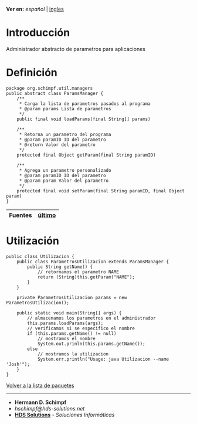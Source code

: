 **Ver en:** _español_ | [ingles](http://code.google.com/p/javaclassesrepository/wiki/ParamsManager?tm=6&wl=en)

# Introducción #
Administrador abstracto de parametros para aplicaciones
# Definición #
```
package org.schimpf.util.managers
public abstract class ParamsManager {
	/**
	 * Carga la lista de parametros pasados al programa
	 * @param params Lista de parametros
	 */
	public final void loadParams(final String[] params)

	/**
	 * Retorna un parametro del programa
	 * @param paramID ID del parametro
	 * @return Valor del parametro
	 */
	protected final Object getParam(final String paramID)

	/**
	 * Agrega un parametro personalizado
	 * @param paramID ID del parametro
	 * @param param Valor del parametro
	 */
	protected final void setParam(final String paramID, final Object param)
}
```
| **Fuentes** | [último](http://code.google.com/p/javaclassesrepository/source/browse/Trunk/util/src/org/schimpf/util/managers/ParamsManager.java) |
|:------------|:------------------------------------------------------------------------------------------------------------------------------------|

# Utilización #
```
public class Utilizacion {
	public class ParametrosUtilizacion extends ParamsManager {
		public String getName() {
			// retornamos el parametro NAME
			return (String)this.getParam("NAME");
		}
	}
	
	private ParametrosUtilizacion params = new ParametrosUtilizacion();
	
	public static void main(String[] args) {
		// almacenamos los parametros en el administrador
		this.params.loadParams(args);
		// verificamos si se especifico el nombre
		if (this.params.getName() != null)
			// mostramos el nombre
			System.out.prinln(this.params.getName());
		else
			// mostramos la utilizacion
			System.err.println("Usage: java Utilizacion --name 'Josh'");
	}
}
```

[Volver a la lista de paquetes](http://code.google.com/p/javaclassesrepository/wiki/packages?tm=6&wl=es)

---

  * **Hermann D. Schimpf**
  * _hschimpf@hds-solutions.net_
  * **[HDS Solutions](http://hds-solutions.net)** - _Soluciones Informáticas_